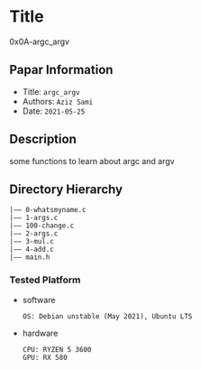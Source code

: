 Title
===
0x0A-argc_argv

## Papar Information
- Title:  `argc_argv`
- Authors:  `Aziz Sami`
- Date:  `2021-05-25`

## Description

some functions to learn about argc and argv

## Directory Hierarchy
```
|—— 0-whatsmyname.c
|—— 1-args.c
|—— 100-change.c
|—— 2-args.c
|—— 3-mul.c
|—— 4-add.c
|—— main.h
```

### Tested Platform
- software
  ```
  OS: Debian unstable (May 2021), Ubuntu LTS

  ```
- hardware
  ```
  CPU: RYZEN 5 3600
  GPU: RX 580
  ```